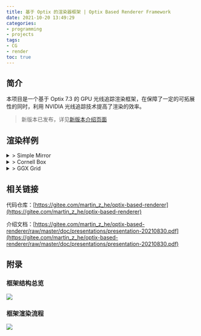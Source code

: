 ```yaml
---
title: 基于 Optix 的渲染器框架 | Optix Based Renderer Framework
date: 2021-10-20 13:49:29
categories: 
- programming
- projects
tags: 
- CG
- render
toc: true
---
```


## 简介

本项目是一个基于 Optix 7.3 的 GPU 光线追踪渲染框架，在保障了一定的可拓展性的同时，利用 NVIDIA 光线追踪技术提高了渲染的效率。

> 新版本已发布，详见[新版本介绍页面](/2021/12/OptixBasedRendererFramework-v0-2/)

## 渲染样例

<style>
summary {
    cursor: pointer;
    transition: all ease 0.2s;
}
summary:hover {
    font-weight: bold;
    background-color: rgba(0, 0, 0, 0.05);
}
</style>

<details>
<summary>> Simple Mirror</summary>
    <center><img src="simple-mirror.png"></center>
</details>

<details>
<summary>> Cornell Box</summary>
    <center><img src="cornell-box.png"></center>
</details>

<details>
<summary>> GGX Grid</summary>
    <center><img src="ggx-grid.png"></center>
</details>

## 相关链接

代码仓库：[https://gitee.com/martin_z_he/optix-based-renderer](https://gitee.com/martin_z_he/optix-based-renderer)

介绍文档：[https://gitee.com/martin_z_he/optix-based-renderer/raw/master/doc/presentations/presentation-20210830.pdf](https://gitee.com/martin_z_he/optix-based-renderer/raw/master/doc/presentations/presentation-20210830.pdf)

## 附录

### 框架结构总览

![](overall.svg)

### 框架渲染流程

![](render_pipeline.svg)